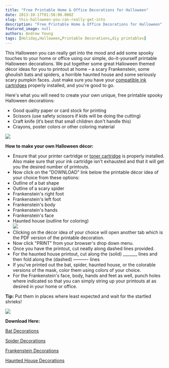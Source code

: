 ```yaml
---
title: "Free Printable Home & Office Decorations for Halloween"
date: 2013-10-17T01:58:00.000Z
slug: this-halloween-you-can-really-get-into
description: "Free Printable Home & Office Decorations for Halloween"
featured_image: null
authors: Andrew Yeung
tags: [Holiday,Halloween,Printable Decorations,diy printables]
---
```


This Halloween you can really get into the mood and add some spooky touches to your home or office using our simple, do-it-yourself printable Halloween decorations. We put together some great Halloween themed décor ideas for you to printout at home – a scary Frankenstein, some ghoulish bats and spiders, a horrible haunted house and some seriously scary pumpkin faces. Just make sure you have your [compatible ink cartridges](https://www.comboink.com/) properly installed, and you're good to go.

Here's what you will need to create your own unique, free printable spooky Halloween decorations:

* Good quality paper or card stock for printing
* Scissors (use safety scissors if kids will be doing the cutting)
* Craft knife (it‘s best that small children don't handle this)
* Crayons, poster colors or other coloring material

[![](/blog/images/frankenstein.jpg)](/blog/images/frankenstein.jpg)

**How to make your own Halloween décor:**

* Ensure that your printer cartridge or [toner cartridge](https://www.comboink.com/) is properly installed. Also make sure that your ink cartridge isn't exhausted and that it will get you the desired number of printouts.
* Now click on the "DOWNLOAD" link below the printable décor idea of your choice from these options:
* Outline of a bat shape
* Outline of a scary spider
* Frankenstein's right foot
* Frankenstein's left foot
* Frankenstein's body
* Frankenstein's hands
* Frankenstein's face
* Haunted house (outline for coloring)  
[![](/blog/images/haunted.png)](/blog/images/haunted.png)
* Clicking on the décor idea of your choice will open another tab which is the PDF version of the printable decoration.
* Now click "PRINT" from your browser's drop down menu.
* Once you have the printout, cut neatly along dashed lines provided.
* For the haunted house printout, cut along the (solid) \_\_\_\_\_\_\_ lines and then fold along the (dashed) ———- lines
* If you've printed out the bat, spider, haunted house, or the colorable versions of the mask, color them using colors of your choice.
* For the Frankenstein's face, body, hands and feet as well, punch holes where indicated so that you can simply string up your printouts at as desired in your home or office.

**Tip:** Put them in places where least expected and wait for the startled shrieks!

[![](/blog/images/spiders.png)](/blog/images/spiders.png)

**Download Here:**

[Bat Decorations](https://www.comboink.com/download/printables/decoration-bat.pdf)

[Spider Decorations](https://www.comboink.com/download/printables/decoration-spider.pdf)

[Frankenstein Decorations](https://www.comboink.com/download/printables/frankstein.pdf)

[Haunted House Decorations](https://www.comboink.com/download/printables/haunting-house.pdf)